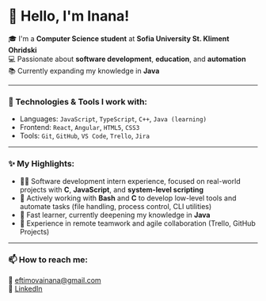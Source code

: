 # 👋 Hello, I'm Inana!

🎓 I'm a **Computer Science student** at **Sofia University St. Kliment Ohridski**  
💻 Passionate about **software development**, **education**, and **automation**  
📚 Currently expanding my knowledge in **Java**

---

### 🔧 Technologies & Tools I work with:
- Languages: `JavaScript`, `TypeScript`, `C++`, `Java (learning)`
- Frontend: `React`, `Angular`, `HTML5`, `CSS3`
- Tools: `Git`, `GitHub`, `VS Code`, `Trello`, `Jira`

---

### ✨ My Highlights:
- 👩‍💻 Software development intern experience, focused on real-world projects with **C**, **JavaScript**, and **system-level scripting**
- 🔧 Actively working with **Bash** and **C** to develop low-level tools and automate tasks (file handling, process control, CLI utilities)
- 🌱 Fast learner, currently deepening my knowledge in **Java**
- 🤝 Experience in remote teamwork and agile collaboration (Trello, GitHub Projects)

---

### 📫 How to reach me:
📧 eftimovainana@gmail.com  
🔗 [LinkedIn](https://www.linkedin.com/in/inana-eftimova-872a7322a)  
